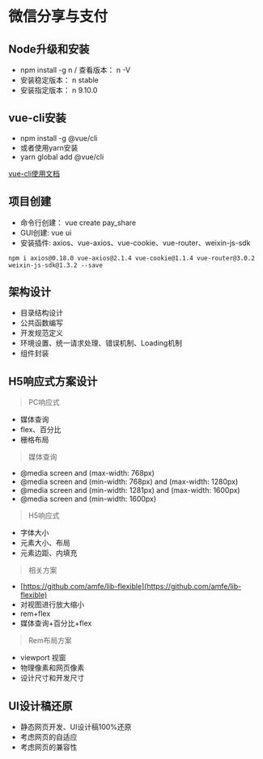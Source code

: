 # 微信分享与支付

## Node升级和安装

* npm install -g n / 查看版本： n -V
* 安装稳定版本： n stable
* 安装指定版本： n 9.10.0

## vue-cli安装

* npm install -g @vue/cli
* 或者使用yarn安装
* yarn global add @vue/cli

[vue-cli使用文档](https://cli.vuejs.org)

## 项目创建

* 命令行创建：  vue create pay_share
* GUI创建:     vue ui
* 安装插件:    axios、vue-axios、vue-cookie、vue-router、weixin-js-sdk

`npm i axios@0.18.0 vue-axios@2.1.4 vue-cookie@1.1.4 vue-router@3.0.2 weixin-js-sdk@1.3.2 --save`

## 架构设计

* 目录结构设计
* 公共函数编写
* 开发规范定义
* 环境设置、统一请求处理、错误机制、Loading机制
* 组件封装

## H5响应式方案设计

> PC响应式

* 媒体查询
* flex、百分比
* 栅格布局

> 媒体查询

* @media screen and (max-width: 768px)
* @media screen and (min-width: 768px) and (max-width: 1280px)
* @media screen and (min-width: 1281px) and (max-width: 1600px)
* @media screen and (min-width: 1600px)

> H5响应式

* 字体大小
* 元素大小、布局
* 元素边距、内填充

> 相关方案

* [https://github.com/amfe/lib-flexible](https://github.com/amfe/lib-flexible)
* 对视图进行放大缩小
* rem+flex
* 媒体查询+百分比+flex

> Rem布局方案

* viewport 视窗
* 物理像素和网页像素
* 设计尺寸和开发尺寸

## UI设计稿还原

* 静态网页开发、UI设计稿100%还原
* 考虑网页的自适应
* 考虑网页的兼容性
